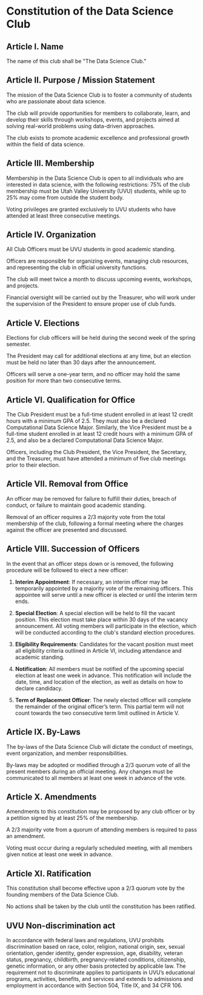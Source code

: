 # Constitution of the Data Science Club

## Article I. Name

The name of this club shall be "The Data Science Club."

## Article II. Purpose / Mission Statement

The mission of the Data Science Club is to foster a community of students who
are passionate about data science. 

The club will provide opportunities for members to collaborate, learn, and
develop their skills through workshops, events, and projects aimed at solving
real-world problems using data-driven approaches. 

The club exists to promote academic excellence and professional growth within
the field of data science.

## Article III. Membership

Membership in the Data Science Club is open to all individuals who are
interested in data science, with the following restrictions: 75% of the club
membership must be Utah Valley University (UVU) students, while up to 25% may
come from outside the student body. 

Voting privileges are granted exclusively to UVU students who have attended at
least three consecutive meetings.

## Article IV. Organization

All Club Officers must be UVU students in good academic standing.

Officers are responsible for organizing events, managing club resources, and
representing the club in official university functions.

The club will meet twice a month to discuss upcoming events, workshops, and
projects.

Financial oversight will be carried out by the Treasurer, who will work under
the supervision of the President to ensure proper use of club funds.

## Article V. Elections

Elections for club officers will be held during the second week of the spring
semester.

The President may call for additional elections at any time, but an election
must be held no later than 30 days after the announcement.

Officers will serve a one-year term, and no officer may hold the same position
for more than two consecutive terms.

## Article VI. Qualification for Office

The Club President must be a full-time student enrolled in at least 12 credit
hours with a minimum GPA of 2.5. They must also be a declared Computational
Data Science Major. Similarly, the Vice President must be a full-time student
enrolled in at least 12 credit hours with a minimum GPA of 2.5, and also be a
declared Computational Data Science Major.

Officers, including the Club President, the Vice President, the Secretary, and
the Treasurer, must have attended a minimum of five club meetings prior to their
election.

## Article VII. Removal from Office

An officer may be removed for failure to fulfill their duties, breach of conduct,
or failure to maintain good academic standing.

Removal of an officer requires a 2/3 majority vote from the total membership of
the club, following a formal meeting where the charges against the officer are
presented and discussed.

## Article VIII. Succession of Officers

In the event that an officer steps down or is removed, the following procedure
will be followed to elect a new officer:

1. **Interim Appointment**: If necessary, an interim officer may be temporarily
appointed by a majority vote of the remaining officers. This appointee will
serve until a new officer is elected or until the interim term ends.

2. **Special Election**: A special election will be held to fill the vacant
position. This election must take place within 30 days of the vacancy
announcement. All voting members will participate in the election, which will
be conducted according to the club's standard election procedures.

3. **Eligibility Requirements**: Candidates for the vacant position must meet
all eligibility criteria outlined in Article VI, including attendance and
academic standing.

4. **Notification**: All members must be notified of the upcoming special
election at least one week in advance. This notification will include the date,
time, and location of the election, as well as details on how to declare candidacy.

5. **Term of Replacement Officer**: The newly elected officer will complete the
remainder of the original officer’s term. This partial term will not count
towards the two consecutive term limit outlined in Article V.

## Article IX. By-Laws

The by-laws of the Data Science Club will dictate the conduct of meetings, event
organization, and member responsibilities.

By-laws may be adopted or modified through a 2/3 quorum vote of all the present
members during an official meeting. Any changes must be communicated to all
members at least one week in advance of the vote.

## Article X. Amendments

Amendments to this constitution may be proposed by any club officer or by a
petition signed by at least 25% of the membership.

A 2/3 majority vote from a quorum of attending members is required to pass an
amendment. 

Voting must occur during a regularly scheduled meeting, with all members given
notice at least one week in advance.

## Article XI. Ratification

This constitution shall become effective upon a 2/3 quorum vote by the founding
members of the Data Science Club.

No actions shall be taken by the club until the constitution has been ratified.

## UVU Non-discrimination act

In accordance with federal laws and regulations, UVU prohibits discrimination
based on race, color, religion, national origin, sex, sexual orientation, gender
identity, gender expression, age, disability, veteran status, pregnancy,
childbirth, pregnancy-related conditions, citizenship, genetic information, or
any other basis protected by applicable law. The requirement not to discriminate
applies to participants in UVU’s educational programs, activities, benefits, and
services and extends to admissions and employment in accordance with Section
504, Title IX, and 34 CFR 106.
